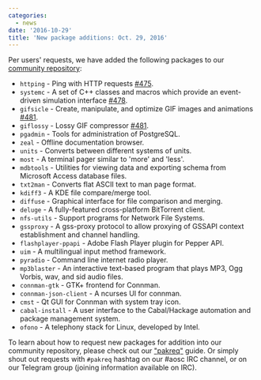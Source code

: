 ```yaml
---
categories:
  - news
date: '2016-10-29'
title: 'New package additions: Oct. 29, 2016'
---
```



Per users' requests, we have added the following packages to our [community repository](https://repo.aosc.io/):

- `httping` - Ping with HTTP requests [#475](https://github.com/AOSC-Dev/aosc-os-abbs/issues/475).
- `systemc` - A set of C++ classes and macros which provide an event-driven simulation interface [#478](https://github.com/AOSC-Dev/aosc-os-abbs/issues/478).
- `gifsicle` - Create, manipulate, and optimize GIF images and animations [#481](https://github.com/AOSC-Dev/aosc-os-abbs/issues/481).
- `giflossy` - Lossy GIF compressor [#481](https://github.com/AOSC-Dev/aosc-os-abbs/issues/481).
- `pgadmin` - Tools for administration of PostgreSQL.
- `zeal` - Offline documentation browser.
- `units` - Converts between different systems of units.
- `most` - A terminal pager similar to 'more' and 'less'.
- `mdbtools` - Utilities for viewing data and exporting schema from Microsoft Access database files.
- `txt2man` - Converts flat ASCII text to man page format.
- `kdiff3` - A KDE file compare/merge tool.
- `diffuse` - Graphical interface for file comparison and merging.
- `deluge` - A fully-featured cross-platform ​BitTorrent client.
- `nfs-utils` - Support programs for Network File Systems.
- `gssproxy` - A gss-proxy protocol to allow proxying of GSSAPI context establishment and channel handling.
- `flashplayer-ppapi` - Adobe Flash Player plugin for Pepper API.
- `uim` - A multilingual input method framework.
- `pyradio` - Command line internet radio player.
- `mp3blaster` - An interactive text-based program that plays MP3, Ogg Vorbis, wav, and sid audio files.
- `connman-gtk` - GTK+ frontend for Connman.
- `connman-json-client` - A ncurses UI for connman.
- `cmst` - Qt GUI for Connman with system tray icon.
- `cabal-install` - A user interface to the Cabal/Hackage automation and package management system.
- `ofono` - A telephony stack for Linux, developed by Intel.

To learn about how to request new packages for addition into our community repository, please check out our ["pakreq"](https://github.com/AOSC-Dev/aosc-os-abbs/blob/staging/CONTRIBUTING.md#hey-i-need-a-new-package) guide. Or simply shout out requests with `#pakreq` hashtag on our #aosc IRC channel, or on our Telegram group (joining information available on IRC).